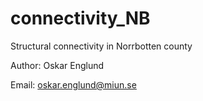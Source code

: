 # connectivity_NB
Structural connectivity in Norrbotten county

Author: Oskar Englund

Email: oskar.englund@miun.se
